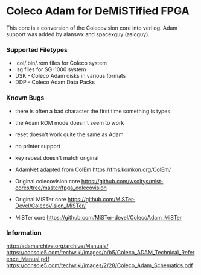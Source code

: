 #  Coleco Adam for DeMiSTified FPGA

This core is a conversion of the Colecovision core into verilog. Adam support was added by alanswx and spacexguy (asicguy).  


### Supported Filetypes
 * .col/.bin/.rom files for Coleco system
 * .sg files for SG-1000 system
 * DSK - Coleco Adam disks in various formats
 * DDP - Coleco Adam Data Packs

### Known Bugs

 * there is often a bad character the first time something is types
 * the Adam ROM mode doesn't seem to work
 * reset doesn't work quite the same as Adam
 * no printer support
 * key repeat doesn't match original
 

 * AdamNet adapted from ColEm https://fms.komkon.org/ColEm/
 * Original colecovision core https://github.com/wsoltys/mist-cores/tree/master/fpga_colecovision
 * Original MiSTer core https://github.com/MiSTer-Devel/ColecoVision_MiSTer/
 * MiSTer core https://github.com/MiSTer-devel/ColecoAdam_MiSTer

### Information

http://adamarchive.org/archive/Manuals/
https://console5.com/techwiki/images/b/b5/Coleco_ADAM_Technical_Reference_Manual.pdf
https://console5.com/techwiki/images/2/28/Coleco_Adam_Schematics.pdf
